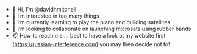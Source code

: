 - 👋 Hi, I’m @davidhmitchell
- 👀 I’m interested in too many things
- 🌱 I’m currently learning to play the piano and building satellites
- 💞️ I’m looking to collaborate on launching microsats using rubber bands
- 📫 How to reach me ... best to have a look at my website first (https://russian-interference.com) you may then decide not to!

<!---
davidhmitchell/davidhmitchell is a ✨ special ✨ repository because its `README.md` (this file) appears on your GitHub profile.
You can click the Preview link to take a look at your changes.
--->
